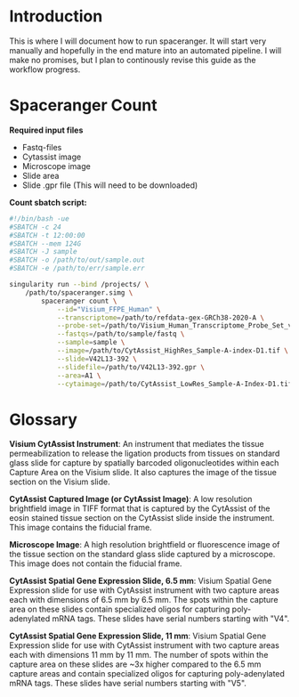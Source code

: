 # Introduction
This is where I will document how to run spaceranger. It will start very manually and hopefully in the end mature into an automated pipeline. I will make no promises, but I plan to continously revise this guide as the workflow progress.

# Spaceranger Count
**Required input files**
* Fastq-files
* Cytassist image
* Microscope image
* Slide area
* Slide .gpr file (This will need to be downloaded)


**Count sbatch script:**
```bash
#!/bin/bash -ue
#SBATCH -c 24
#SBATCH -t 12:00:00
#SBATCH --mem 124G
#SBATCH -J sample
#SBATCH -o /path/to/out/sample.out
#SBATCH -e /path/to/err/sample.err

singularity run --bind /projects/ \
	/path/to/spaceranger.simg \
		spaceranger count \
			--id="Visium_FFPE_Human" \
			--transcriptome=/path/to/refdata-gex-GRCh38-2020-A \
			--probe-set=/path/to/Visium_Human_Transcriptome_Probe_Set_v2.0_GRCh38-2020-A.csv \
			--fastqs=/path/to/sample/fastq \
			--sample=sample \
			--image=/path/to/CytAssist_HighRes_Sample-A-index-D1.tif \
			--slide=V42L13-392 \
			--slidefile=/path/to/V42L13-392.gpr \
			--area=A1 \
			--cytaimage=/path/to/CytAssist_LowRes_Sample-A-Index-D1.tif \
```

# Glossary
**Visium CytAssist Instrument**: An instrument that mediates the tissue permeabilization to release the ligation products from tissues on standard glass slide for capture by spatially barcoded oligonucleotides within each Capture Area on the Visium slide. It also captures the image of the tissue section on the Visium slide.

**CytAssist Captured Image (or CytAssist Image)**: A low resolution brightfield image in TIFF format that is captured by the CytAssist of the eosin stained tissue section on the CytAssist slide inside the instrument. This image contains the fiducial frame.

**Microscope Image**: A high resolution brightfield or fluorescence image of the tissue section on the standard glass slide captured by a microscope. This image does not contain the fiducial frame.

**CytAssist Spatial Gene Expression Slide, 6.5 mm**: Visium Spatial Gene Expression slide for use with CytAssist instrument with two capture areas each with dimensions of 6.5 mm by 6.5 mm. The spots within the capture area on these slides contain specialized oligos for capturing poly-adenylated mRNA tags. These slides have serial numbers starting with "V4".

**CytAssist Spatial Gene Expression Slide, 11 mm**: Visium Spatial Gene Expression slide for use with CytAssist instrument with two capture areas each with dimensions 11 mm by 11 mm. The number of spots within the capture area on these slides are ~3x higher compared to the 6.5 mm capture areas and contain specialized oligos for capturing poly-adenylated mRNA tags. These slides have serial numbers starting with "V5".

